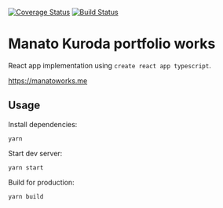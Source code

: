 [![Coverage Status](https://coveralls.io/repos/github/manakuro/my-portfolio-works/badge.svg?branch=master)](https://coveralls.io/github/manakuro/my-portfolio-works?branch=master) [![Build Status](https://travis-ci.org/manakuro/my-portfolio-works.svg?branch=master)](https://travis-ci.org/manakuro/my-portfolio-works)

# Manato Kuroda portfolio works

React app implementation using `create react app typescript`.

https://manatoworks.me

## Usage

Install dependencies:

```
yarn
```

Start dev server:

```
yarn start
```

Build for production:

```
yarn build
```

